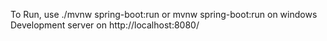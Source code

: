 To Run, use 
./mvnw spring-boot:run
or 
mvnw spring-boot:run
on windows
Development server on http://localhost:8080/
